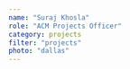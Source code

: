 ```yaml
---
name: "Suraj Khosla"
role: "ACM Projects Officer"
category: projects
filter: "projects"
photo: "dallas"
---
```

